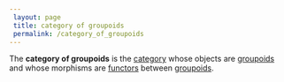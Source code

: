 ```yaml
---
 layout: page
 title: category of groupoids
 permalink: /category_of_groupoids
---
```

The **category of groupoids** is the [category](https://defsmath.github.io/DefsMath/category) whose objects are [groupoids](https://defsmath.github.io/DefsMath/groupoid) and whose morphisms are [functors](https://defsmath.github.io/DefsMath/functor) between [groupoids](https://defsmath.github.io/DefsMath/#########groupoids).